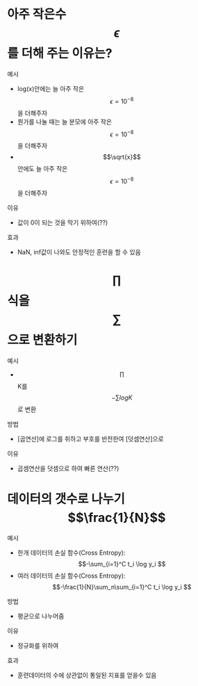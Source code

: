 # 아주 작은수 $$\epsilon$$를 더해 주는 이유는?

예시 
- log(x)안에는 늘 아주 작은 $$\epsilon = 10^{-8}$$을 더해주자 
- 뭔가를 나눌 때는 늘 분모에 아주 작은 $$\epsilon = 10^{-8}$$을 더해주자 
- $$\sqrt{x}$$안에도 늘 아주 작은 $$\epsilon = 10^{-8}$$을 더해주자 

이유
- 값이 0이 되는 것을 막기 위하여(??) 

효과 
- NaN, inf값이 나와도 안정적인 훈련을 할 수 있음 

# $$\prod $$식을 $$\sum$$으로 변환하기 

예시 
- $$\prod $$ K를 $$-\sum log K$$로 변환 

방법
- [곱연산]에 로그를 취하고 부호를 반전한여 [덧셈연산]으로  
    
이유 
- 곱셈연산을 덧셈으로 하여 빠른 연산(??)


# 데이터의 갯수로 나누기 $$\frac{1}{N}$$

예시 
- 한개 데이터의 손실 함수(Cross Entropy): $$-\sum_{i=1}^C t_i \log y_i $$
- 여러 데이터의 손실 함수(Cross Entropy): $$-\frac{1}{N}\sum_n\sum_{i=1}^C t_i \log y_i $$

방법
- 평균으로 나누어줌 

이유 
- 정규화를 위하여 


효과 
- 훈련데이터의 수에 상관없이 통일된 지표를 얻을수 있음